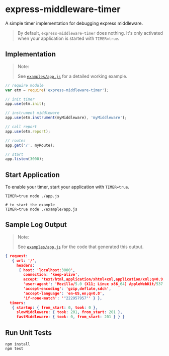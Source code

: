express-middleware-timer
========================

A simple timer implementation for debugging express middleware.

> By default, `express-middleware-timer` does nothing. It's only activated
> when your application is started with `TIMER=true`.


Implementation
--------------

> Note:
>
> See [`examples/app.js`](examples/app.js) for a detailed working example.

``` javascript
// require module
var etm = require('express-middleware-timer');

// init timer
app.use(etm.init);

// instrument middleware
app.use(etm.instrument(myMiddleware), 'myMiddleware');

// call report
app.use(etm.report);

// routes
app.get('/', myRoute);

// start
app.listen(3000);
```

Start Application
-----------------

To enable your timer, start your application with `TIMER=true`.

``` shell
TIMER=true node ./app.js

# to start the example
TIMER=true node ./example/app.js
```

Sample Log Output
-----------------

> Note:
>
> See [`examples/app.js`](examples/app.js) for the code that generated this output.

``` json
{ request:
   { url: '/',
     headers:
      { host: 'localhost:3000',
        connection: 'keep-alive',
        accept: 'text/html,application/xhtml+xml,application/xml;q=0.9,image/webp,*/*;q=0.8',
        'user-agent': 'Mozilla/5.0 (X11; Linux x86_64) AppleWebKit/537.36 (KHTML, like Gecko) Ubuntu Chromium/30.0.1599.114 Chrome/30.0.1599.114 Safari/537.36',
        'accept-encoding': 'gzip,deflate,sdch',
        'accept-language': 'en-US,en;q=0.8',
        'if-none-match': '"222957957"' } },
  timers:
   { startup: { from_start: 0, took: 0 },
     slowMiddleware: { took: 201, from_start: 201 },
     fastMiddleware: { took: 0, from_start: 201 } } }
```

Run Unit Tests
--------------

``` shell
npm install
npm test
```

